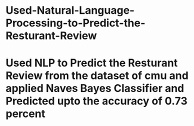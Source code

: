 # Used-Natural-Language-Processing-to-Predict-the-Resturant-Review
# Used NLP to Predict the Resturant Review from the dataset of cmu  and applied Naves Bayes Classifier and Predicted upto the accuracy of 0.73 percent 

